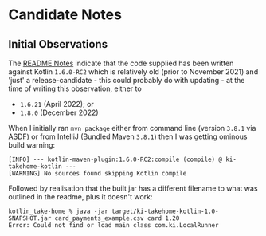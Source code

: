 # Candidate Notes

## Initial Observations

The [README Notes](README.md#notes) indicate that the code supplied has been written against Kotlin `1.6.0-RC2` which is relatively old (prior to November 2021) and 'just' a release-candidate - this could probably do with updating - at the time of writing this observation, either to

- `1.6.21` (April 2022); or
- `1.8.0` (December 2022)

When I initially ran `mvn package` either from command line (version `3.8.1` via ASDF) or from IntelliJ (Bundled Maven `3.8.1`) then I was getting ominous build warning:

```
[INFO] --- kotlin-maven-plugin:1.6.0-RC2:compile (compile) @ ki-takehome-kotlin ---
[WARNING] No sources found skipping Kotlin compile
```

Followed by realisation that the built jar has a different filename to what was outlined in the readme, plus it doesn't work:

```
kotlin_take-home % java -jar target/ki-takehome-kotlin-1.0-SNAPSHOT.jar card_payments_example.csv card 1.20
Error: Could not find or load main class com.ki.LocalRunner
```
